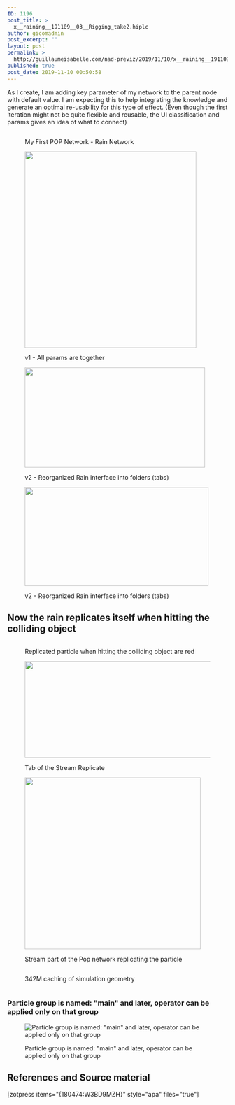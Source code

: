 ```yaml
---
ID: 1196
post_title: >
  x__raining__191109__03__Rigging_take2.hiplc
author: gicomadmin
post_excerpt: ""
layout: post
permalink: >
  http://guillaumeisabelle.com/nad-previz/2019/11/10/x__raining__191109__03__rigging_take2-hiplc/
published: true
post_date: 2019-11-10 00:50:58
---
```

<!-- wp:paragraph -->

As I create, I am adding key parameter of my network to the parent node with default value. I am expecting this to help integrating the knowledge and generate an optimal re-usability for this type of effect. (Even though the first iteration might not be quite flexible and reusable, the UI classification and params gives an idea of what to connect)

<!-- /wp:paragraph -->

<!-- wp:image {"id":1216} --><figure class="wp-block-image">

<img src="http://guillaumeisabelle.com/nad-previz/wp-content/uploads/sites/19/2019/11/image-22-1024x595.png" alt="" class="wp-image-1216" /><figcaption>My First POP Network - Rain Network</figcaption></figure> <!-- /wp:image -->

<!-- wp:image {"id":1197,"width":392,"height":449} --><figure class="wp-block-image is-resized">

<img src="http://guillaumeisabelle.com/nad-previz/wp-content/uploads/sites/19/2019/11/image-13.png" alt="" class="wp-image-1197" width="392" height="449" /><figcaption>v1 - All params are together  
</figcaption></figure> <!-- /wp:image -->

<!-- wp:image {"id":1199,"width":412,"height":229} --><figure class="wp-block-image is-resized">

<img src="http://guillaumeisabelle.com/nad-previz/wp-content/uploads/sites/19/2019/11/image-14.png" alt="" class="wp-image-1199" width="412" height="229" /><figcaption>v2 - Reorganized Rain interface into folders (tabs)  
</figcaption></figure> <!-- /wp:image -->

<!-- wp:image {"id":1200,"width":420,"height":226} --><figure class="wp-block-image is-resized">

<img src="http://guillaumeisabelle.com/nad-previz/wp-content/uploads/sites/19/2019/11/image-15.png" alt="" class="wp-image-1200" width="420" height="226" /><figcaption>v2 - Reorganized Rain interface into folders (tabs)</figcaption></figure> <!-- /wp:image -->

<!-- wp:paragraph -->



<!-- /wp:paragraph -->

<!-- wp:heading -->

## Now the rain replicates itself when hitting the colliding object

<!-- /wp:heading -->

<!-- wp:image {"id":1203} --><figure class="wp-block-image">

<img src="http://guillaumeisabelle.com/nad-previz/wp-content/uploads/sites/19/2019/11/image-16.png" alt="" class="wp-image-1203" /><figcaption>Replicated particle when hitting the colliding object are red</figcaption></figure> <!-- /wp:image -->

<!-- wp:image {"id":1204,"width":426,"height":221} --><figure class="wp-block-image is-resized">

<img src="http://guillaumeisabelle.com/nad-previz/wp-content/uploads/sites/19/2019/11/image-17.png" alt="" class="wp-image-1204" width="426" height="221" /><figcaption>Tab of the Stream Replicate  
</figcaption></figure> <!-- /wp:image -->

<!-- wp:image {"id":1206,"width":402,"height":393} --><figure class="wp-block-image is-resized">

<img src="http://guillaumeisabelle.com/nad-previz/wp-content/uploads/sites/19/2019/11/image-18.png" alt="" class="wp-image-1206" width="402" height="393" /><figcaption>Stream part of the Pop network replicating the particle</figcaption></figure> <!-- /wp:image -->

<!-- wp:image {"id":1212} --><figure class="wp-block-image">

<img src="http://guillaumeisabelle.com/nad-previz/wp-content/uploads/sites/19/2019/11/image-20.png" alt="" class="wp-image-1212" /><figcaption>342M caching of simulation geometry</figcaption></figure> <!-- /wp:image -->

<!-- wp:image {"id":1214} --><figure class="wp-block-image">

<img src="http://guillaumeisabelle.com/nad-previz/wp-content/uploads/sites/19/2019/11/image-21.png" alt="" class="wp-image-1214" /></figure> <!-- /wp:image -->

<!-- wp:heading {"level":3} -->

### Particle group is named: "main" and later, operator can be applied only on that group

<!-- /wp:heading -->

<!-- wp:image {"id":1218} --><figure class="wp-block-image">

<img src="http://guillaumeisabelle.com/nad-previz/wp-content/uploads/sites/19/2019/11/image-23.png" alt="Particle group is named: &quot;main&quot; and later, operator can be applied only on that group" class="wp-image-1218" /><figcaption>Particle group is named: "main" and later, operator can be applied only on that group</figcaption></figure> <!-- /wp:image -->

<!-- wp:heading -->

## References and Source material

<!-- /wp:heading -->

<!-- wp:shortcode --> [zotpress items="{180474:W3BD9MZH}" style="apa" files="true"] 

<!-- /wp:shortcode -->